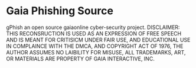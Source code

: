 # Gaia Phishing Source
gPhish an open source gaiaonline cyber-security project.
DISCLAIMER: THIS RECONSRUCTION IS USED AS AN EXPRESSION OF FREE SPEECH AND IS MEANT FOR CRITISICM UNDER FAIR USE, AND EDUCATIONAL USE IN COMPLAINCE WITH THE DMCA, AND COPYRIGHT ACT OF 1976, THE AUTHOR ASSUMES NO LAIBILITY FOR MISUSE, ALL TRADEMARKS, ART, OR MATERIALS ARE PROPERTY OF GAIA INTERACTIVE, INC.